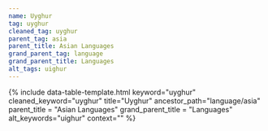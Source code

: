 ```yaml
---
name: Uyghur
tag: uyghur
cleaned_tag: uyghur
parent_tag: asia
parent_title: Asian Languages
grand_parent_tag: language
grand_parent_title: Languages
alt_tags: uighur
---
```


{% include data-table-template.html 
  keyword="uyghur" 
  cleaned_keyword="uyghur" 
  title="Uyghur"
  ancestor_path="language/asia" 
  parent_title = "Asian Languages"
  grand_parent_title = "Languages"
  alt_keywords="uighur"
  context=""
%}

